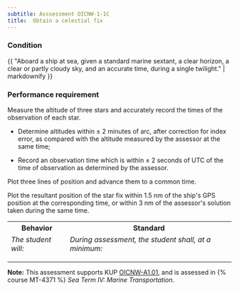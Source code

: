 ```yaml
---
subtitle: Asssessment OICNW-1-1C
title:  Obtain a celestial fix 
---
```




### Condition

{{ "Aboard a ship at sea, given a standard marine sextant, a clear horizon, a clear or partly cloudy sky, and an accurate time, during a single twilight." | markdownify }}

### Performance requirement 

<table width='100%' class='Guidelines'>
 <thead>
 <tr>
     <th class='thirty'>Behavior</th>
     <th class='seventy'>Standard</th>
 </tr>
 <tr>
     <td><em>The student will:</em></td>
     <td><em>During assessment, the student shall, at a minimum:</em></td>
 </tr>
 </thead>
 <tbody>


<!--rowstart-->

Measure the altitude of three stars and accurately record the times of the observation of each star.

<!--cellbreak-->

* Determine altitudes within ± 2 minutes of arc, after correction for index error, as compared with the altitude measured by the assessor at the same time; 

* Record an observation time which is within ± 2 seconds of UTC of the time of observation as determined by the assessor.

<!--rowend-->


<!--rowstart-->

Plot three lines of position and advance them to a common time.

<!--cellbreak-->

Plot the resultant position of the star fix within 1.5 nm of the ship's GPS position at the corresponding time, or within 3 nm of the assessor's solution taken during the same time. 

<!--rowend-->


 </tbody>
 </table>



*****

**Note:** This assessment supports KUP [OICNW-A1.01]({{site.baseurl}}/tables/21.html#OICNW-A1.01), and is assessed in  {% course  MT-4371 %}  *Sea Term IV: Marine Transportation*. 

